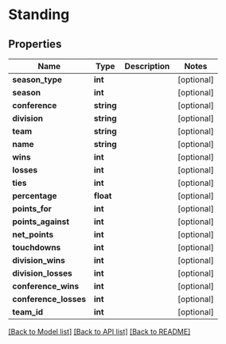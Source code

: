 # Standing

## Properties
Name | Type | Description | Notes
------------ | ------------- | ------------- | -------------
**season_type** | **int** |  | [optional] 
**season** | **int** |  | [optional] 
**conference** | **string** |  | [optional] 
**division** | **string** |  | [optional] 
**team** | **string** |  | [optional] 
**name** | **string** |  | [optional] 
**wins** | **int** |  | [optional] 
**losses** | **int** |  | [optional] 
**ties** | **int** |  | [optional] 
**percentage** | **float** |  | [optional] 
**points_for** | **int** |  | [optional] 
**points_against** | **int** |  | [optional] 
**net_points** | **int** |  | [optional] 
**touchdowns** | **int** |  | [optional] 
**division_wins** | **int** |  | [optional] 
**division_losses** | **int** |  | [optional] 
**conference_wins** | **int** |  | [optional] 
**conference_losses** | **int** |  | [optional] 
**team_id** | **int** |  | [optional] 

[[Back to Model list]](../README.md#documentation-for-models) [[Back to API list]](../README.md#documentation-for-api-endpoints) [[Back to README]](../README.md)


